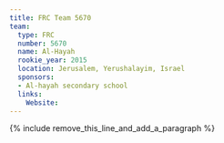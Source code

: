 ```yaml
---
title: FRC Team 5670
team:
  type: FRC
  number: 5670
  name: Al-Hayah
  rookie_year: 2015
  location: Jerusalem, Yerushalayim, Israel
  sponsors:
  - Al-hayah secondary school
  links:
    Website:
---
```


{% include remove_this_line_and_add_a_paragraph %}